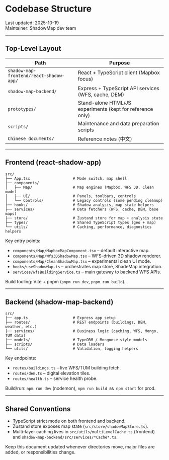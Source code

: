 # Codebase Structure

Last updated: 2025-10-19  
Maintainer: ShadowMap dev team

---

## Top-Level Layout

| Path | Purpose |
| --- | --- |
| `shadow-map-frontend/react-shadow-app/` | React + TypeScript client (Mapbox focus) |
| `shadow-map-backend/` | Express + TypeScript API services (WFS, cache, DEM) |
| `prototypes/` | Stand-alone HTML/JS experiments (kept for reference only) |
| `scripts/` | Maintenance and data preparation scripts |
| `Chinese documents/` | Reference notes (中文) |

---

## Frontend (react-shadow-app)

```
src/
├── App.tsx                   # Mode switch, map shell
├── components/
│   ├── Map/                  # Map engines (Mapbox, WFS 3D, Clean mode)
│   ├── UI/                   # Panels, toolbars, controls
│   └── Controls/             # Legacy controls (some pending cleanup)
├── hooks/                    # Shadow analysis, map state helpers
├── services/                 # Data fetchers (WFS, cache, DEM, base maps)
├── store/                    # Zustand store for map + analysis state
├── types/                    # Shared TypeScript types (geo + map)
└── utils/                    # Caching, performance, diagnostics helpers
```

Key entry points:

- `components/Map/MapboxMapComponent.tsx` – default interactive map.
- `components/Map/Wfs3DShadowMap.tsx` – WFS-driven 3D shadow renderer.
- `components/Map/CleanShadowMap.tsx` – experimental clean UI mode.
- `hooks/useShadowMap.ts` – orchestrates map store, ShadeMap integration.
- `services/wfsBuildingService.ts` – main gateway to backend WFS APIs.

Build tooling: Vite + pnpm (`pnpm run dev`, `pnpm run build`).

---

## Backend (shadow-map-backend)

```
src/
├── app.ts                    # Express app setup
├── routes/                   # REST endpoints (buildings, DEM, weather, etc.)
├── services/                 # Business logic (caching, WFS, Mongo, TUM data)
├── models/                   # TypeORM / Mongoose style models
├── scripts/                  # Data loaders
└── utils/                    # Validation, logging helpers
```

Key endpoints:

- `routes/buildings.ts` – live WFS/TUM building fetch.
- `routes/dem.ts` – digital elevation tiles.
- `routes/health.ts` – service health probe.

Build/run: `npm run dev` (nodemon), `npm run build && npm start` for prod.

---

## Shared Conventions

- TypeScript strict mode on both frontend and backend.
- Zustand store exposes map state (`src/store/shadowMapStore.ts`).
- Multi-layer caching lives in `src/utils/multiLevelCache.ts` (frontend) and `shadow-map-backend/src/services/*Cache*.ts`.

Keep this document updated whenever directories move, major files are added, or responsibilities change.
